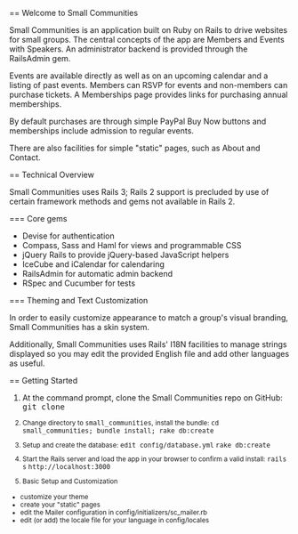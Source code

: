 == Welcome to Small Communities

Small Communities is an application built on Ruby on Rails to drive websites 
for small groups. The central concepts of the app are Members and Events with 
Speakers. An administrator backend is provided through the RailsAdmin gem.

Events are available directly as well as on an upcoming calendar and a listing 
of past events. Members can RSVP for events and non-members can purchase 
tickets. A Memberships page provides links for purchasing annual memberships.

By default purchases are through simple PayPal Buy Now buttons and memberships 
include admission to regular events.

There are also facilities for simple "static" pages, such as About and Contact.

== Technical Overview

Small Communities uses Rails 3; Rails 2 support is precluded by use of certain 
framework methods and gems not available in Rails 2.

=== Core gems

* Devise for authentication
* Compass, Sass and Haml for views and programmable CSS
* jQuery Rails to provide jQuery-based JavaScript helpers
* IceCube and iCalendar for calendaring
* RailsAdmin for automatic admin backend
* RSpec and Cucumber for tests

=== Theming and Text Customization

In order to easily customize appearance to match a group's visual branding, 
Small Communities has a skin system.

Additionally, Small Communities uses Rails' I18N facilities to manage strings 
displayed so you may edit the provided English file and add other languages as 
useful.

== Getting Started

1. At the command prompt, clone the Small Communities repo on GitHub:
       <tt>git clone <Small Communities URL></tt>

2. Change directory to <tt>small_communities</tt>, install the bundle:
       <tt>cd small_communities; bundle install; rake db:create</tt>

3. Setup and create the database:
       <tt>edit config/database.yml</tt>
       <tt>rake db:create</tt>

4. Start the Rails server and load the app in your browser to confirm a valid install:
       <tt>rails s</tt>
       <tt>http://localhost:3000</tt>

5. Basic Setup and Customization

* customize your theme
* create your "static" pages
* edit the Mailer configuration in config/initializers/sc_mailer.rb
* edit (or add) the locale file for your language in config/locales
